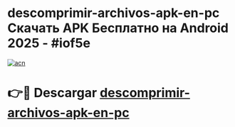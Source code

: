 # descomprimir-archivos-apk-en-pc Скачать APK Бесплатно на Android 2025 - #iof5e

[![acn](https://github.com/user-attachments/assets/0f9c940e-d8b0-45ae-aac7-cd30a18b3e1c)](https://apps.freeplayer.one?title=descomprimir-archivos-apk-en-pc&ref=9RF)

# 👉🔴 Descargar [descomprimir-archivos-apk-en-pc](https://apps.freeplayer.one?title=descomprimir-archivos-apk-en-pc&ref=9RF)